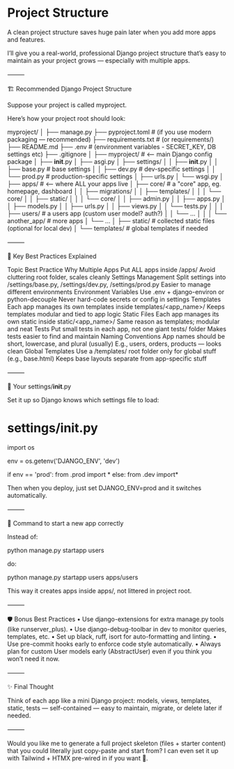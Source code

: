 # Project Structure

A clean project structure saves huge pain later when you add more apps and features.

I’ll give you a real-world, professional Django project structure that’s easy to maintain as your project grows — especially with multiple apps.

⸻

🏗️ Recommended Django Project Structure

Suppose your project is called myproject.

Here’s how your project root should look:

myproject/
│
├── manage.py
├── pyproject.toml            # (if you use modern packaging — recommended)
├── requirements.txt          # (or requirements/)
├── README.md
├── .env                      # (environment variables - SECRET_KEY, DB settings etc)
├── .gitignore
│
├── myproject/                # <-- main Django config package
│   ├── __init__.py
│   ├── asgi.py
│   ├── settings/
│   │   ├── __init__.py
│   │   ├── base.py           # base settings
│   │   ├── dev.py            # dev-specific settings
│   │   └── prod.py           # production-specific settings
│   ├── urls.py
│   └── wsgi.py
│
├── apps/                     # <-- where ALL your apps live
│   ├── core/                 # a "core" app, eg. homepage, dashboard
│   │   ├── migrations/
│   │   ├── templates/
│   │   │   └── core/
│   │   ├── static/
│   │   │   └── core/
│   │   ├── admin.py
│   │   ├── apps.py
│   │   ├── models.py
│   │   ├── urls.py
│   │   ├── views.py
│   │   └── tests.py
│   │
│   ├── users/                # a users app (custom user model? auth?)
│   │   └── ...
│   │
│   └── another_app/          # more apps
│       └── ...
│
├── static/                   # collected static files (optional for local dev)
│
└── templates/                # global templates if needed

⸻

🧠 Key Best Practices Explained

Topic Best Practice Why
Multiple Apps Put ALL apps inside /apps/ Avoid cluttering root folder, scales cleanly
Settings Management Split settings into /settings/base.py, /settings/dev.py, /settings/prod.py Easier to manage different environments
Environment Variables Use .env + django-environ or python-decouple Never hard-code secrets or config in settings
Templates Each app manages its own templates inside templates/<app_name>/ Keeps templates modular and tied to app logic
Static Files Each app manages its own static inside static/<app_name>/ Same reason as templates; modular and neat
Tests Put small tests in each app, not one giant tests/ folder Makes tests easier to find and maintain
Naming Conventions App names should be short, lowercase, and plural (usually) E.g., users, orders, products — looks clean
Global Templates Use a /templates/ root folder only for global stuff (e.g., base.html) Keeps base layouts separate from app-specific stuff

⸻

🧩 Your settings/__init__.py

Set it up so Django knows which settings file to load:

# settings/__init__.py

import os

env = os.getenv('DJANGO_ENV', 'dev')

if env == 'prod':
    from .prod import *
else:
    from .dev import*

Then when you deploy, just set DJANGO_ENV=prod and it switches automatically.

⸻

🚀 Command to start a new app correctly

Instead of:

python manage.py startapp users

do:

python manage.py startapp users apps/users

This way it creates apps inside apps/, not littered in project root.

⸻

🛡 Bonus Best Practices
 • Use django-extensions for extra manage.py tools (like runserver_plus).
 • Use django-debug-toolbar in dev to monitor queries, templates, etc.
 • Set up black, ruff, isort for auto-formatting and linting.
 • Use pre-commit hooks early to enforce code style automatically.
 • Always plan for custom User models early (AbstractUser) even if you think you won’t need it now.

⸻

✨ Final Thought

Think of each app like a mini Django project:
models, views, templates, static, tests — self-contained — easy to maintain, migrate, or delete later if needed.

⸻

Would you like me to generate a full project skeleton (files + starter content) that you could literally just copy-paste and start from?
I can even set it up with Tailwind + HTMX pre-wired in if you want 🚀.
